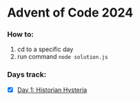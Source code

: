 # Advent of Code 2024

### How to:

1. cd to a specific day
2. run command `node solution.js`

### Days track:

- [x] [Day 1: Historian Hysteria](https://github.com/kkiaune/aoc-2024/tree/main/1-day)
